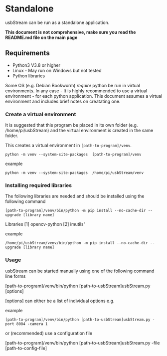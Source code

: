 # Standalone

usbStream can be run as a standalone application.

**This document is not comprehensive, make sure you read the README.md file on the main page**

## Requirements 

* Python3 V3.8 or higher
* Linux - May run on Windows but not tested
* Python libraries

Some OS (e.g. Debian Bookworm) *require* python be run in virtual environments.
In any case - It is highly recommended to use a virtual environment - for each python application.  This document assumes a virtual environment and includes brief notes on creatating one.

### Create a virtual environment

It is suggested that this program be placed in its own folder (e.g. /home/pi/usbStream) and the virtual environment is created in the same folder.

This creates a virtual environment in  `[path-to-program]/venv`.

`python -m venv --system-site-packages  [path-to-program]/venv`

example
```
python -m venv --system-site-packages  /home/pi/usbStream/venv
```

### Installing required libraries

The following libraries are needed and should be installed using the following command

`[path-to-program]/venv/bin/python -m pip install --no-cache-dir --upgrade [library name]`

Libraries
[1] opencv-python
[2] imutils"

example
```
/home/pi/usbStream/venv/bin/python -m pip install --no-cache-dir --upgrade [library name]
```

### Usage

usbStream can be started manually using one of the following command line forms

[path-to-program]/venv/bin/python [path-to-usbStream]usbStream.py [options]

[options] can either be a list of individual options e.g.

example
```
[path-to-program]/venv/bin/python [path-to-usbStream]usbStream.py -port 8084 -camera 1
```

or (recommended) use a configuration file

[path-to-program]/venv/bin/python [path-to-usbStream]usbStream.py -file [path-to-config-file]
